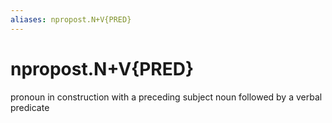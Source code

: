 ```yaml
---
aliases: npropost.N+V{PRED}
---
```

# npropost.N+V{PRED}

pronoun in construction with a preceding subject noun followed by a verbal predicate